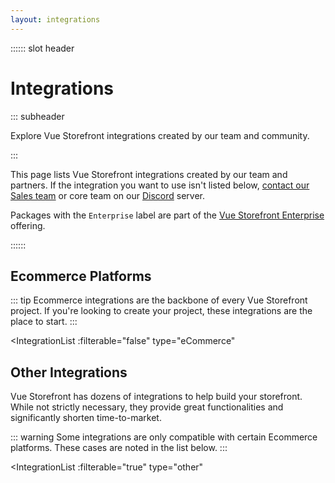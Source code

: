 ```yaml
---
layout: integrations
---
```


:::::: slot header
# Integrations

::: subheader

Explore Vue Storefront integrations created by our team and community.

:::

This page lists Vue Storefront integrations created by our team and partners. If the integration you want to use isn't listed below, [contact our Sales team](https://www.vuestorefront.io/contact/sales) or core team on our [Discord](https://discord.vuestorefront.io) server.

Packages with the `Enterprise` label are part of the [Vue Storefront Enterprise](/enterprise.html) offering.


::::::

## Ecommerce Platforms

::: tip 
Ecommerce integrations are the backbone of every Vue Storefront project. If you're looking to create your project, these integrations are the place to start.
:::

<IntegrationList
:filterable="false"
type="eCommerce"

> </IntegrationList>

## Other Integrations

Vue Storefront has dozens of integrations to help build your storefront. While not strictly necessary, they provide great functionalities and significantly shorten time-to-market.

::: warning 
Some integrations are only compatible with certain Ecommerce platforms. These cases are noted in the list below.
:::

<IntegrationList
:filterable="true"
type="other"

> </IntegrationList>
